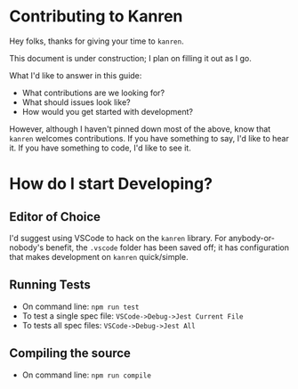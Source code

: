# Contributing to Kanren
Hey folks, thanks for giving your time to `kanren`.

This document is under construction; I plan on filling it out as I go.

What I'd like to answer in this guide:
* What contributions are we looking for?
* What should issues look like?
* How would you get started with development?

However, although I haven't pinned down most of the above, know that `kanren` welcomes contributions. If you have something to say, I'd like to hear it. If you have something to code, I'd like to see it.

# How do I start Developing?
## Editor of Choice
I'd suggest using VSCode to hack on the `kanren` library. For anybody-or-nobody's benefit, the `.vscode` folder has been saved off; it has configuration that makes development on `kanren` quick/simple.

## Running Tests
* On command line: `npm run test`
* To test a single spec file: `VSCode->Debug->Jest Current File`
* To tests all spec files: `VSCode->Debug->Jest All`

## Compiling the source
* On command line: `npm run compile`